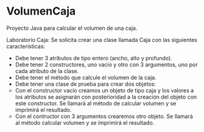 # VolumenCaja
Proyecto Java para calcular el volumen de una caja.

Laboratorio Caja:
Se solicita crear una clase llamada Caja con las siguientes características:

<ul>
  <li>Debe tener 3 atributos de tipo entero (ancho, alto y profundo). </li>
  <li>Debe tener 2 constructores, uno vacío y otro con 3 argumentos, uno por cada atributo de la clase. </li>
  <li>Debe tener el método que calcule el volumen de la caja. </li>
  <li>Debe tener una clase de prueba para crear dos objetos:
    
  <li type="circle">Con el constructor vacío creamos un objeto de tipo caja y los valores a los atributos se asignarán con posterioridad a la creación del objeto con este constructor. 
      Se llamará al método de calcular volumen y se imprimirá el resultado.</li>
  <li type="circle">Con el contructor con 3 argumentos crearemos otro objeto. Se llamará al método calcular volumen y se imprimirá el resultado.</li>

  </ul>
   
    
 
</ul>



